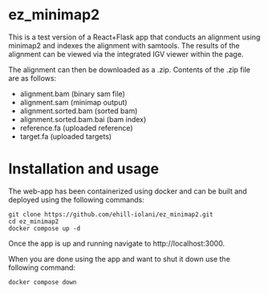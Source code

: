 # ez_minimap2
This is a test version of a React+Flask app that conducts an alignment using minimap2 and indexes the alignment with samtools.
The results of the alignment can be viewed via the integrated IGV viewer within the page.

The alignment can then be downloaded as a .zip.
Contents of the .zip file are as follows:
- alignment.bam (binary sam file)
- alignment.sam (minimap output)
- alignment.sorted.bam (sorted bam)
- alignment.sorted.bam.bai (bam index)
- reference.fa (uploaded reference)
- target.fa (uploaded targets)

# Installation and usage
The web-app has been containerized using docker and can be built and deployed using the following commands:
```
git clone https://github.com/ehill-iolani/ez_minimap2.git
cd ez_minimap2
docker compose up -d
```

Once the app is up and running navigate to http://localhost:3000.

When you are done using the app and want to shut it down use the following command:
```
docker compose down
```